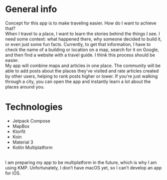 # General info
Concept for this app is to make traveling easier. How do I want to achieve that? <br>
When I travel to a place, I want to learn the stories behind the things I see. I need some context: what happened there, why someone decided to build it, or even just some fun facts.
Currently, to get that information, I have to check the name of a building or location on a map, search for it on Google, and then find a website with a travel guide. I think this process should be easier. <br>
My app will combine maps and articles in one place. The community will be able to add posts about the places they've visited and rate articles created by other users, helping to rank posts higher or lower.
If you're just walking through a city, you can open the app and instantly learn a lot about the places around you.

# Technologies
<ul>
  <li>Jetpack Compose</li>
  <li>MapBox</li>
  <li>Ktorfit</li>
  <li>Koin</li>
  <li>Material 3</li>
  <li>Kotlin Multiplatform</li>
</ul><br>
I am preparing my app to be multiplatform in the future, which is why I am using KMP. Unfortunately, I don’t have macOS yet, so I can’t develop an app for iOS.

